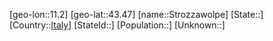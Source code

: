 ﻿---
location: [43.47,11.2]
type: City
tags:
- geo/City


SpocWebEntityId: 34623
isDeleted: false
confidential: public

---
[geo-lon::11.2]
[geo-lat::43.47]
[name::Strozzawolpe]
[State::]
[Country::[Italy](geo/Continent/Europe/Italy.md)]
[StateId::]
[Population::]
[Unknown::]

